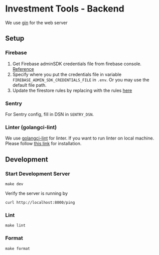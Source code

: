 # Investment Tools - Backend

We use [gin](https://github.com/gin-gonic/gin) for the web server

## Setup

### Firebase

1. Get Firebase adminSDK credentials file from firebase console. [Reference](https://firebase.google.com/docs/admin/setup/)
2. Specify where you put the credentials file in variable `FIREBASE_ADMIN_SDK_CREDENTIALS_FILE` in `.env`. Or you may use the default file path.
3. Update the firestore rules by replacing with the rules [here](/docs/firebase_rules.md)

### Sentry

For Sentry config, fill in DSN in `SENTRY_DSN`.

### Linter (golangci-lint)

We use [golangci-lint](https://golangci-lint.run/) for linter.
If you want to run linter on local machine. Please follow [this link](https://golangci-lint.run/usage/install/) for installation.

## Development

### Start Development Server

```
make dev
```

Verify the server is running by

```
curl http://localhost:8000/ping
```

### Lint

```
make lint
```

### Format

```
make format
```

